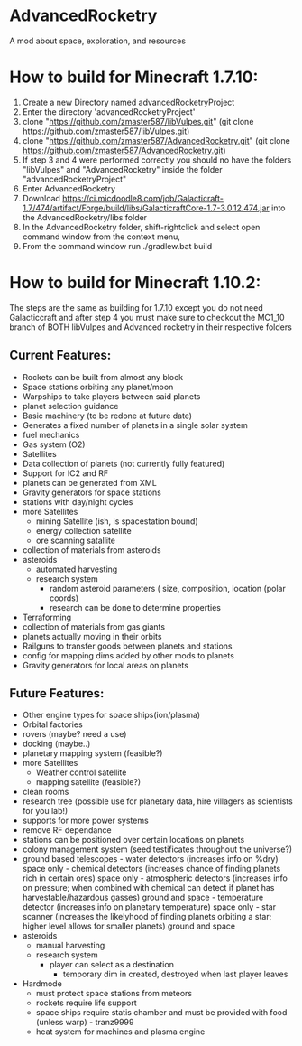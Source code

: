 # AdvancedRocketry
A mod about space, exploration, and resources

# How to build for Minecraft 1.7.10:

1. Create a new Directory named advancedRocketryProject
2. Enter the directory 'advancedRocketryProject'
3. clone "https://github.com/zmaster587/libVulpes.git" (git clone https://github.com/zmaster587/libVulpes.git)
4. clone "https://github.com/zmaster587/AdvancedRocketry.git" (git clone https://github.com/zmaster587/AdvancedRocketry.git)
5. If step 3 and 4 were performed correctly you should no have the folders "libVulpes" and "AdvancedRocketry" inside the folder "advancedRocketryProject"
6. Enter AdvancedRocketry
7. Download https://ci.micdoodle8.com/job/Galacticraft-1.7/474/artifact/Forge/build/libs/GalacticraftCore-1.7-3.0.12.474.jar into the AdvancedRocketry/libs folder
8. In the AdvancedRocketry folder, shift-rightclick and select open command window from the context menu, 
9. From the command window run ./gradlew.bat build


# How to build for Minecraft 1.10.2:
The steps are the same as building for 1.7.10 except you do not need Galacticcraft and after step 4 you must make sure to checkout the MC1_10 branch of BOTH libVulpes and Advanced rocketry in their respective folders


## Current Features:
- Rockets can be built from almost any block
- Space stations orbiting any planet/moon
- Warpships to take players between said planets
- planet selection guidance
- Basic machinery (to be redone at future date)
- Generates a fixed number of planets in a single solar system
- fuel mechanics
- Gas system (O2)
- Satellites
- Data collection of planets (not currently fully featured)
- Support for IC2 and RF
- planets can be generated from XML
- Gravity generators for space stations
- stations with day/night cycles
- more Satellites
    - mining Satellite (ish, is spacestation bound)
    - energy collection satellite
    - ore scanning satallite
- collection of materials from asteroids
- asteroids
    - automated harvesting
    - research system
        - random asteroid parameters ( size, composition, location (polar coords)
        - research can be done to determine properties
- Terraforming
- collection of materials from gas giants
- planets actually moving in their orbits
- Railguns to transfer goods between planets and stations
- config for mapping dims added by other mods to planets
- Gravity generators for local areas on planets

## Future Features:
- Other engine types for space ships(ion/plasma)
- Orbital factories
- rovers (maybe? need a use)
- docking (maybe..)
- planetary mapping system (feasible?)
- more Satellites
    - Weather control satellite
    - mapping satellite (feasible?)
- clean rooms
- research tree (possible use for planetary data, hire villagers as scientists for you lab!)
- supports for more power systems
- remove RF dependance
- stations can be positioned over certain locations on planets
- colony management system (seed testificates throughout the universe?)
- ground based telescopes
        - water detectors (increases info on %dry) space only
        - chemical detectors (increases chance of finding planets rich in certain ores) space only
        - atmospheric detectors (increases info on pressure; when combined with chemical can detect if planet has harvestable/hazardous gasses) ground and space
        - temperature detector (increases info on planetary temperature) space only
        - star scanner (increases the likelyhood of finding planets orbiting a star; higher level allows for smaller planets) ground and space
- asteroids
    - manual harvesting
    - research system
        - player can select as a destination
            - temporary dim in created, destroyed when last player leaves
- Hardmode
    - must protect space stations from meteors
    - rockets require life support
    - space ships require statis chamber and must be provided with food (unless warp) - tranz9999
    - heat system for machines and plasma engine
